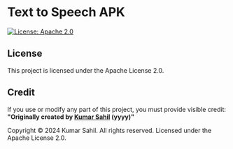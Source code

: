 # Text to Speech APK

[![License: Apache 2.0](https://img.shields.io/badge/License-Apache_2.0-blue.svg)](https://opensource.org/licenses/Apache-2.0)

## License
This project is licensed under the Apache License 2.0.

## Credit
If you use or modify any part of this project, you must provide visible credit:
**"Originally created by [Kumar Sahil](https://github.com/krsahil8825) (yyyy)"**

Copyright © 2024 Kumar Sahil. All rights reserved.
Licensed under the Apache License 2.0.
